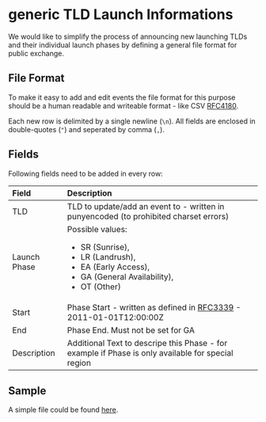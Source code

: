 generic TLD Launch Informations
===============================

We would like to simplify the process of announcing new launching TLDs and their individual launch phases by defining a general file format for public exchange.

## File Format

To make it easy to add and edit events the file format for this purpose should be a human readable and writeable format - like CSV [RFC4180](http://www.ietf.org/rfc/rfc4180.txt).

Each new row is delimited by a single newline (`\n`). All fields are enclosed in double-quotes (`"`) and seperated by comma (`,`).

## Fields

Following fields need to be added in every row:

| Field | Description |
| :-------- | :----------- |
| TLD | TLD to update/add an event to - written in punyencoded (to prohibited charset errors) |
| Launch Phase | Possible values:<ul><li>SR (Sunrise),<li>LR (Landrush),<li>EA (Early Access),<li>GA (General Availability), <li>OT (Other)</ul> |
| Start | Phase Start - written as defined in [RFC3339](http://www.ietf.org/rfc/rfc3339.txt) - 2011-01-01T12:00:00Z |
| End | Phase End. Must not be set for GA |
| Description | Additional Text to descripe this Phase - for example if Phase is only available for special region |

## Sample

A simple file could be found [here](https://raw.githubusercontent.com/ntldstats/ntldstats_launch/master/sample.csv).
